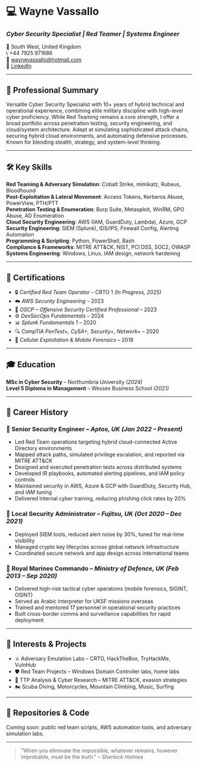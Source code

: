 # 💻 Wayne Vassallo
### *Cyber Security Specialist | Red Teamer | Systems Engineer*

📍 South West, United Kingdom  
📞 +44 7925 971686  
📧 [waynevassallo@hotmail.com](mailto:waynevassallo@hotmail.com)  
🔗 [LinkedIn](https://linkedin.com/in/wayne-vassallo-963069184)

---

## 🧠 Professional Summary
Versatile Cyber Security Specialist with 10+ years of hybrid technical and operational experience, combining elite military discipline with high-level cyber proficiency. While Red Teaming remains a core strength, I offer a broad portfolio across penetration testing, security engineering, and cloud/system architecture. Adept at simulating sophisticated attack chains, securing hybrid cloud environments, and automating defensive processes. Known for blending stealth, strategy, and system-level thinking.

---

## 🛠️ Key Skills
**Red Teaming & Adversary Simulation**: Cobalt Strike, mimikatz, Rubeus, Bloodhound  
**Post-Exploitation & Lateral Movement**: Access Tokens, Kerberos Abuse, PowerView, PTH/PTT  
**Penetration Testing & Enumeration**: Burp Suite, Metasploit, WinRM, GPO Abuse, AD Enumeration  
**Cloud Security Engineering**: AWS (IAM, GuardDuty, Lambda), Azure, GCP  
**Security Engineering**: SIEM (Splunk), IDS/IPS, Firewall Config, Alerting Automation  
**Programming & Scripting**: Python, PowerShell, Bash  
**Compliance & Frameworks**: MITRE ATT&CK, NIST, PCI DSS, SOC2, OWASP  
**Systems Engineering**: Windows, Linux, IAM design, network hardening

---

## 📜 Certifications
- 🔒 *Certified Red Team Operator* – CRTO 1 *(In Progress, 2025)*
- ☁️ *AWS Security Engineering* – 2023
- 🎯 *OSCP – Offensive Security Certified Professional* – 2023
- ⚙️ *DevSecOps Fundamentals* – 2024
- 📊 *Splunk Fundamentals 1* – 2020
- 🔍 *CompTIA PenTest+, CySA+, Security+, Network+* – 2020
- 📱 *Cellular Exploitation & Mobile Forensics* – 2018

---

## 🎓 Education
**MSc in Cyber Security** – Northumbria University *(2024)*  
**Level 5 Diploma in Management** – Wessex Business School *(2021)*

---

## 🧬 Career History
### 🔧 **Senior Security Engineer** – *Aptos, UK (Jan 2022 – Present)*
- Led Red Team operations targeting hybrid cloud-connected Active Directory environments
- Mapped attack paths, simulated privilege escalation, and reported via MITRE ATT&CK
- Designed and executed penetration tests across distributed systems
- Developed IR playbooks, automated alerting pipelines, and IAM policy controls
- Maintained security in AWS, Azure & GCP with GuardDuty, Security Hub, and IAM tuning
- Delivered internal cyber training, reducing phishing click rates by 20%

### 🔐 **Local Security Administrator** – *Fujitsu, UK (Oct 2020 – Dec 2021)*
- Deployed SIEM tools, reduced alert noise by 30%, tuned for real-time visibility
- Managed crypto key lifecycles across global network infrastructure
- Coordinated secure network and app design across international teams

### 🥷 **Royal Marines Commando** – *Ministry of Defence, UK (Feb 2013 – Sep 2020)*
- Delivered high-risk tactical cyber operations (mobile forensics, SIGINT, OSINT)
- Served as Arabic interpreter for UKSF missions overseas
- Trained and mentored 17 personnel in operational security practices
- Built cross-border comms and surveillance capabilities for rapid deployment

---

## 🔭 Interests & Projects
- ⚔️ Adversary Emulation Labs – CRTO, HackTheBox, TryHackMe, VulnHub
- 🛡️ Red Team Projects – Windows Domain Controller labs, home labs
- 🔬 TTP Analysis & Cyber Research – MITRE ATT&CK, evasion strategies
- 🏍️ Scuba Diving, Motorcycles, Mountain Climbing, Music, Surfing

---

## 🧪 Repositories & Code
Coming soon: public red team scripts, AWS automation tools, and adversary simulation labs.

---

> "When you eliminate the impossible, whatever remains, however improbable, must be the truth." – *Sherlock Holmes*
